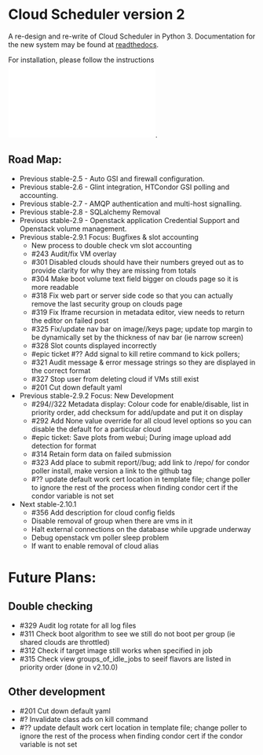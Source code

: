 # Cloud Scheduler version 2

A re-design and re-write of Cloud Scheduler in Python 3. Documentation for the new system may be found at
[readthedocs](https://cloudscheduler.readthedocs.io).

For installation, please follow the instructions ![here](ansible-playbook/README.md).

## Road Map:
- Previous stable-2.5 - Auto GSI and firewall configuration.
- Previous stable-2.6 - Glint integration, HTCondor GSI polling and accounting.
- Previous stable-2.7 - AMQP authentication and multi-host signalling.
- Previous stable-2.8 - SQLalchemy Removal
- Previous stable-2.9 - Openstack application Credential Support and Openstack volume management.
- Previous stable-2.9.1 Focus: Bugfixes & slot accounting
   - New process to double check vm slot accounting
   - #243 Audit/fix VM overlay
   - #301 Disabled clouds should have their numbers greyed out as to provide clarity for why they are missing from totals
   - #304 Make boot volume text field bigger on clouds page so it is more readable 
   - #318 Fix web part or server side code so that you can actually remove the last security group on clouds page
   - #319 Fix Iframe recursion in metadata editor, view needs to return the editor on failed post
   - #325 Fix/update nav bar on image//keys page; update top margin to be dynamically set by the thickness of nav bar (ie narrow screen)
   - #328 Slot counts displayed incorrectly 
   - #epic ticket #?? Add signal to kill retire command to kick pollers;
   - #321 Audit message & error message strings so they are displayed in the correct format
   - #327 Stop user from deleting cloud if VMs still exist
   - #201 Cut down default yaml
- Previous stable-2.9.2 Focus: New Development
   - #294//322 Metadata display: Colour code for enable/disable, list in priority order, add checksum for add/update and put it on display
   - #292 Add None value override for all cloud level options so you can disable the default for a particular cloud
   - #epic ticket: Save plots from webui; During image upload add detection for format
   - #314 Retain form data on failed submission
   - #323 Add place to submit report//bug; add link to /repo/ for condor poller install, make version a link to the github tag
   - #?? update default work cert location in template file; change poller to ignore the rest of the process when finding condor cert if the condor variable is not set
- Next stable-2.10.1
   - #356 Add description for cloud config fields
   - Disable removal of group when there are vms in it
   - Halt external connections on the database while upgrade underway
   - Debug openstack vm poller sleep problem
   - If want to enable removal of cloud alias

# Future Plans:
## Double checking
- #329 Audit log rotate for all log files 
- #311 Check boot algorithm to see we still do not boot per group (ie shared clouds are throttled)
- #312 Check if target image still works when specified in job
- #315 Check view groups_of_idle_jobs to seeif flavors are listed in priority order (done in v2.10.0)

## Other development
- #201 Cut down default yaml
- #?  Invalidate class ads on kill command
- #?? update default work cert location in template file; change poller to ignore the rest of the process when finding condor cert if the condor variable is not set
